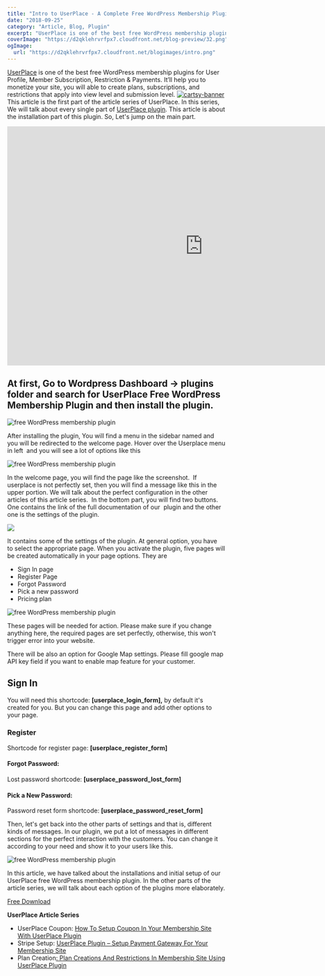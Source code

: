 ```yaml
---
title: "Intro to UserPlace - A Complete Free WordPress Membership Plugin"
date: "2018-09-25"
category: "Article, Blog, Plugin"
excerpt: "UserPlace is one of the best free WordPress membership plugins for User Profile, Member Subscription, Restriction & Payments. It’ll help you to monetize your site, you will able to create plans, subscriptions, and restrictions that apply into view level and submission level. This article is the first part of the article series of UserPlace. In this "
coverImage: "https://d2qklehrvrfpx7.cloudfront.net/blog-preview/32.png"
ogImage:
  url: "https://d2qklehrvrfpx7.cloudfront.net/blogimages/intro.png"
---
```


[UserPlace](https://wordpress.org/plugins/userplace-member-subscription-restriction-payments/) is one of the best free WordPress membership plugins for User Profile, Member Subscription, Restriction & Payments. It’ll help you to monetize your site, you will able to create plans, subscriptions, and restrictions that apply into view level and submission level.
[![cartsy-banner](https://d2qklehrvrfpx7.cloudfront.net/blogimages/cartsy-banner.jpg)](https://bit.ly/cartsyTheme)
This article is the first part of the article series of UserPlace. In this series, We will talk about every single part of [UserPlace plugin](https://redq.io/userplace). This article is about the installation part of this plugin. So, Let's jump on the main part.

<iframe src="https://www.youtube.com/embed/8ME-QAlW6Ww" width="900" height="550" frameborder="0" allowfullscreen="allowfullscreen"><span data-mce-type="bookmark" style="display: inline-block; width: 0px; overflow: hidden; line-height: 0;" class="mce_SELRES_start">﻿</span></iframe>

## At first, Go to Wordpress Dashboard -> plugins folder and search for UserPlace Free WordPress Membership Plugin and then install the plugin.

![free WordPress membership plugin](https://d2qklehrvrfpx7.cloudfront.net/blogimages/intro1.png "free WordPress membership plugin")

After installing the plugin, You will find a menu in the sidebar named and you will be redirected to the welcome page. Hover over the Userplace menu in left  and you will see a lot of options like this

![free WordPress membership plugin](https://d2qklehrvrfpx7.cloudfront.net/blogimages/intro2.png "free WordPress membership plugin")

In the welcome page, you will find the page like the screenshot.  If userplace is not perfectly set, then you will find a message like this in the upper portion. We will talk about the perfect configuration in the other articles of this article series.  In the bottom part, you will find two buttons. One contains the link of the full documentation of our  plugin and the other one is the settings of the plugin.

![](https://d2qklehrvrfpx7.cloudfront.net/blogimages/intro3.png)

It contains some of the settings of the plugin. At general option, you have to select the appropriate page. When you activate the plugin, five pages will be created automatically in your page options. They are

- Sign In page
- Register Page
- Forgot Password
- Pick a new password
- Pricing plan

![free WordPress membership plugin](https://d2qklehrvrfpx7.cloudfront.net/blogimages/intro4.png "free WordPress membership plugin")

These pages will be needed for action. Please make sure if you change anything here, the required pages are set perfectly, otherwise, this won't trigger error into your website.

There will be also an option for Google Map settings. Please fill google map API key field if you want to enable map feature for your customer.

## Sign In

You will need this shortcode: **\[userplace_login_form\],** by default it's created for you. But you can change this page and add other options to your page.

### Register

Shortcode for register page: **\[userplace_register_form\]**

#### Forgot Password:

Lost password shortcode: **\[userplace_password_lost_form\]**

#### Pick a New Password:

Password reset form shortcode: **\[userplace_password_reset_form\]**

Then, let's get back into the other parts of settings and that is, different kinds of messages. In our plugin, we put a lot of messages in different sections for the perfect interaction with the customers. You can change it according to your need and show it to your users like this.

![free WordPress membership plugin](https://d2qklehrvrfpx7.cloudfront.net/blogimages/intro5.png "free WordPress membership plugin")

In this article, we have talked about the installations and initial setup of our UserPlace free WordPress membership plugin. In the other parts of the article series, we will talk about each option of the plugins more elaborately.

<a href="https://wordpress.org/plugins/userplace-member-subscription-restriction-payments/" class="btn">Free Download</a>

**UserPlace Article Series**

- UserPlace Coupon: [How To Setup Coupon In Your Membership Site With UserPlace Plugin](https://redq.io/blog/userplace-setup-coupon-user-role-and-menu-restrictions-on-your-membership-site/)
- Stripe Setup: [UserPlace Plugin – Setup Payment Gateway For Your Membership Site](https://redq.io/blog/membership-plugin-with-payment-gateways/)
- Plan Creation[: Plan Creations And Restrictions In Membership Site Using UserPlace Plugin](https://redq.io/blog/membership-plugin-with-payment-gateways/)
